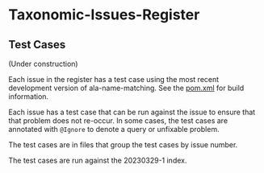 # Taxonomic-Issues-Register

## Test Cases

(Under construction)

Each issue in the register has a test case using
the most recent development version of ala-name-matching.
See the [pom.xml](pom.xml) for build information.

Each issue has a test case that can be run against
the issue to ensure that that problem does not re-occur.
In some cases, the test cases are annotated with `@Ignore`
to denote a query or unfixable problem.

The test cases are in files that group the test
cases by issue number.

The test cases are run against the 20230329-1 index.